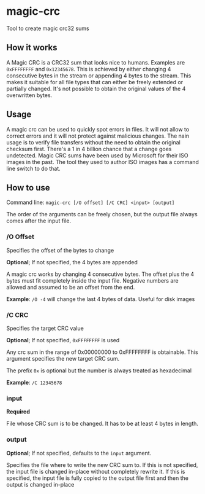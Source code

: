 # magic-crc

Tool to create magic crc32 sums

## How it works

A Magic CRC is a CRC32 sum that looks nice to humans. Examples are `0xFFFFFFFF` and `0x12345678`.
This is achieved by either changing 4 consecutive bytes in the stream or appending 4 bytes to the stream.
This makes it suitable for all file types that can either be freely extended or partially changed.
It's not possible to obtain the original values of the 4 overwritten bytes.

## Usage

A magic crc can be used to quickly spot errors in files.
It will not allow to correct errors and it will not protect against malicious changes.
The nain usage is to verify file transfers without the need to obtain the original checksum first.
There's a 1 in 4 billion chance that a change goes undetected.
Magic CRC sums have been used by Microsoft for their ISO images in the past.
The tool they used to author ISO images has a command line switch to do that.

## How to use

Command line: `magic-crc [/O offset] [/C CRC] <input> [output]`

The order of the arguments can be freely chosen, but the output file always comes after the input file.

### /O Offset

Specifies the offset of the bytes to change

**Optional**; If not specified, the 4 bytes are appended

A magic crc works by changing 4 consecutive bytes.
The offset plus the 4 bytes must fit completely inside the input file.
Negative numbers are allowed and assumed to be an offset from the end.

**Example**: `/O -4` will change the last 4 bytes of data. Useful for disk images

### /C CRC

Specifies the target CRC value

**Optional**; If not specified, `0xFFFFFFFF` is used

Any crc sum in the range of 0x00000000 to 0xFFFFFFFF is obtainable.
This argument specifies the new target CRC sum.

The prefix `0x` is optional but the number is always treated as hexadecimal

**Example**: `/C 12345678`

### input

**Required**

File whose CRC sum is to be changed.
It has to be at least 4 bytes in length.

### output

**Optional**; If not specified, defaults to the `input` argument.

Specifies the file where to write the new CRC sum to.
If this is not specified, the input file is changed in-place without completely rewrite it.
If this is specified, the input file is fully copied to the output file first and then the output is changed in-place
